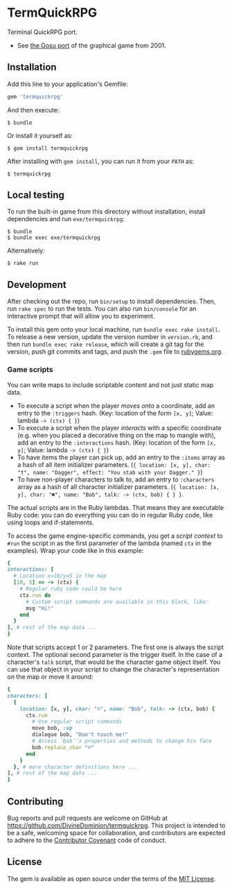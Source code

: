 # TermQuickRPG

Terminal QuickRPG port.

- See [the Gosu port](https://github.com/DivineDominion/quickrpg-clone) of the graphical game from 2001.

## Installation

Add this line to your application's Gemfile:

```ruby
gem 'termquickrpg'
```

And then execute:

    $ bundle

Or install it yourself as:

    $ gem install termquickrpg

After installing with `gem install`, you can run it from your `PATH` as:

    $ termquickrpg

## Local testing

To run the built-in game from this directory without installation, install dependencies and run `exe/termquickrpg`:

    $ bundle
    $ bundle exec exe/termquickrpg

Alternatively:

    $ rake run

## Development

After checking out the repo, run `bin/setup` to install dependencies. Then, run `rake spec` to run the tests. You can also run `bin/console` for an interactive prompt that will allow you to experiment. 

To install this gem onto your local machine, run `bundle exec rake install`. To release a new version, update the version number in `version.rb`, and then run `bundle exec rake release`, which will create a git tag for the version, push git commits and tags, and push the `.gem` file to [rubygems.org](https://rubygems.org).

### Game scripts

You can write maps to include scriptable content and not just static map data.

- To execute a script when the player _moves onto_ a coordinate, add an entry to the `:triggers` hash. (Key: location of the form `[x, y]`; Value: lambda `-> (ctx) { }`)
- To execute a script when the player _interacts_ with a specific coordinate (e.g. when you placed a decorative thing on the map to mangle with), add an entry to the `:interactions` hash. (Key: location of the form `[x, y]`; Value: lambda `-> (ctx) { }`)
- To have items the player can pick up, add an entry to the `:items` array as a hash of all item initializer parameters. (`{ location: [x, y], char: "†", name: "Dagger", effect: "You stab with your Dagger." }`)
- To have non-player characters to talk to, add an entry to `:characters` array as a hash of all character initializer parameters. (`{ location: [x, y], char: "☻", name: "Bob", talk: -> (ctx, bob) { } }`.

The actual scripts are in the Ruby lambdas. That means they are executable Ruby code: you can do everything you can do in regular Ruby code, like using loops and if-statements.

To access the game engine-specific commands, you get a _script context_ to `#run` the script in as the first parameter of the lambda (named `ctx` in the examples). Wrap your code like in this example:

```ruby
{
interactions: [
  # Location x=10/y=5 in the map
  [10, 5] => -> (ctx) {
    # Regular ruby code could be here
    ctx.run do
      # Custom script commands are available in this block, like:
      msg "Hi!"
    end
  }
], # rest of the map data ...
}
```

Note that scripts accept 1 or 2 parameters. The first one is always the script context. The optional second parameter is the trigger itself. In the case of a character's `talk` script, that would be the character game object itself. You can use that object in your script to change the character's representation on the map or move it around:

```ruby
{
characters: [
  { 
    location: [x, y], char: "☺", name: "Bob", talk: -> (ctx, bob) { 
      ctx.run
        # Use regular script commands
        move bob, :up
        dialogue bob, "Don't touch me!"
        # Access `bob`'s properties and methods to change his face
        bob.replace_char "☹"
      end
    } 
  }, # more character definitions here ...
], # rest of the map data ...
}
```

## Contributing

Bug reports and pull requests are welcome on GitHub at https://github.com/DivineDominion/termquickrpg. This project is intended to be a safe, welcoming space for collaboration, and contributors are expected to adhere to the [Contributor Covenant](http://contributor-covenant.org) code of conduct.

## License

The gem is available as open source under the terms of the [MIT License](https://opensource.org/licenses/MIT).
